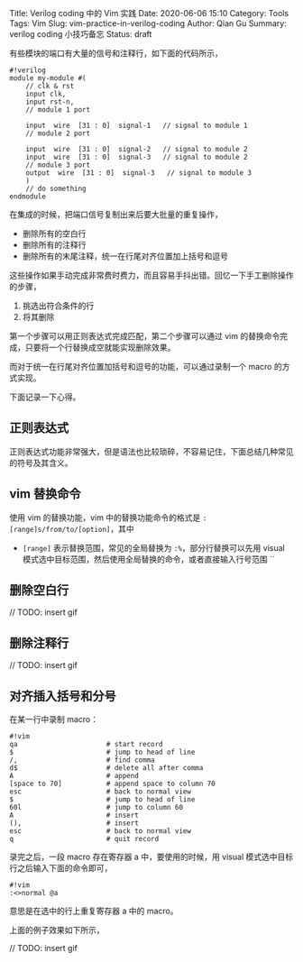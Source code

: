 Title: Verilog coding 中的 Vim 实践
Date: 2020-06-06 15:10
Category: Tools
Tags: Vim
Slug: vim-practice-in-verilog-coding
Author: Qian Gu
Summary: verilog coding 小技巧备忘
Status: draft

有些模块的端口有大量的信号和注释行，如下面的代码所示，

    #!verilog
    module my-module #(
        // clk & rst
        input clk,
        input rst-n,
        // module 1 port
         
        input  wire  [31 : 0]  signal-1   // signal to module 1
        // module 2 port
        
        input  wire  [31 : 0]  signal-2   // signal to module 2
        input  wire  [31 : 0]  signal-3   // signal to module 2
        // module 3 port
        output  wire  [31 : 0]  signal-3   // signal to module 3
        )
        // do something
    endmodule

在集成的时候，把端口信号复制出来后要大批量的重复操作，

+ 删除所有的空白行
+ 删除所有的注释行
+ 删除所有的末尾注释，统一在行尾对齐位置加上括号和逗号

这些操作如果手动完成非常费时费力，而且容易手抖出错。回忆一下手工删除操作的步骤，

1. 挑选出符合条件的行
2. 将其删除

第一个步骤可以用正则表达式完成匹配，第二个步骤可以通过 vim 的替换命令完成，只要将一个行替换成空就能实现删除效果。

而对于统一在行尾对齐位置加括号和逗号的功能，可以通过录制一个 macro 的方式实现。

下面记录一下心得。

## 正则表达式

正则表达式功能非常强大，但是语法也比较琐碎，不容易记住，下面总结几种常见的符号及其含义。

## vim 替换命令

使用 vim 的替换功能，vim 中的替换功能命令的格式是 `:[range]s/from/to/[option]`，其中

+ `[range]` 表示替换范围，常见的全局替换为 `:%`，部分行替换可以先用 visual 模式选中目标范围，然后使用全局替换的命令，或者直接输入行号范围 ``

## 删除空白行

// TODO: insert gif

## 删除注释行

// TODO: insert gif

## 对齐插入括号和分号

在某一行中录制 macro：

    #!vim
    qa                      # start record
    $                       # jump to head of line
    /,                      # find comma
    d$                      # delete all after comma
    A                       # append
    [space to 70]           # append space to column 70
    esc                     # back to normal view
    $                       # jump to head of line
    60l                     # jump to column 60
    A                       # insert
    (),                     # insert 
    esc                     # back to normal view
    q                       # quit record

录完之后，一段 macro 存在寄存器 a 中，要使用的时候，用 visual 模式选中目标行之后输入下面的命令即可，

    #!vim
    :<>normal @a

意思是在选中的行上重复寄存器 a 中的 macro。

上面的例子效果如下所示，

// TODO: insert gif
